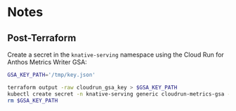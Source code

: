 # Notes

## Post-Terraform

Create a secret in the `knative-serving` namespace using the Cloud Run for Anthos Metrics Writer GSA:

```bash
GSA_KEY_PATH='/tmp/key.json'

terraform output -raw cloudrun_gsa_key > $GSA_KEY_PATH
kubectl create secret -n knative-serving generic cloudrun-metrics-gsa --from-file=$GSA_KEY_PATH
rm $GSA_KEY_PATH
```
